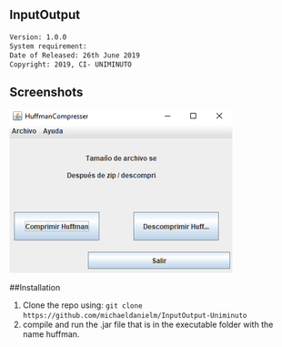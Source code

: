 ## InputOutput
  

    Version: 1.0.0
    System requirement: 
    Date of Released: 26th June 2019
    Copyright: 2019, CI- UNIMINUTO
    
    
## Screenshots
![CI-Huffman](https://raw.githubusercontent.com/michaeldanielm/InputOutput-Uniminuto/master/Screenshots/1.PNG?token=AGMVKWE72THJXSLGNBXPSJ25D3SH4)


##Installation
1. Clone the repo using: `git clone https://github.com/michaeldanielm/InputOutput-Uniminuto`
2. compile and run the .jar file that is in the executable folder with the name huffman.


